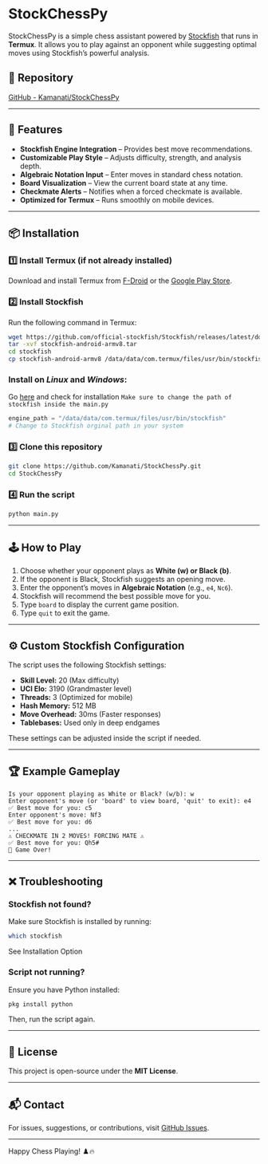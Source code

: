 # StockChessPy

StockChessPy is a simple chess assistant powered by [Stockfish](https://stockfishchess.org/) that runs in **Termux**. It allows you to play against an opponent while suggesting optimal moves using Stockfish’s powerful analysis.

## 🔗 Repository
[GitHub - Kamanati/StockChessPy](https://github.com/Kamanati/StockChessPy)

---

## 🚀 Features
- **Stockfish Engine Integration** – Provides best move recommendations.
- **Customizable Play Style** – Adjusts difficulty, strength, and analysis depth.
- **Algebraic Notation Input** – Enter moves in standard chess notation.
- **Board Visualization** – View the current board state at any time.
- **Checkmate Alerts** – Notifies when a forced checkmate is available.
- **Optimized for Termux** – Runs smoothly on mobile devices.

---

## 📦 Installation

### 1️⃣ Install **Termux** (if not already installed)
Download and install Termux from [F-Droid](https://f-droid.org/packages/com.termux/) or the [Google Play Store](https://play.google.com/store/apps/details?id=com.termux).

### 2️⃣ Install Stockfish  
Run the following command in Termux:

```sh
wget https://github.com/official-stockfish/Stockfish/releases/latest/download/stockfish-android-armv8.tar 
tar -xvf stockfish-android-armv8.tar
cd stockfish
cp stockfish-android-armv8 /data/data/com.termux/files/usr/bin/stockfish

```
### Install on *Linux* and *Windows*:

Go [here](https://stockfishchess.org/download/) and check for installation
`Make sure to change the path of stockfish inside the main.py`

```python
engine_path = "/data/data/com.termux/files/usr/bin/stockfish"
# Change to Stockfish orginal path in your system

```

### 3️⃣ Clone this repository  

```sh
git clone https://github.com/Kamanati/StockChessPy.git
cd StockChessPy
```

### 4️⃣ Run the script  

```sh
python main.py
```

---

## 🕹️ How to Play
1. Choose whether your opponent plays as **White (w) or Black (b)**.
2. If the opponent is Black, Stockfish suggests an opening move.
3. Enter the opponent’s moves in **Algebraic Notation** (e.g., `e4`, `Nc6`).
4. Stockfish will recommend the best possible move for you.
5. Type `board` to display the current game position.
6. Type `quit` to exit the game.

---

## ⚙️ Custom Stockfish Configuration
The script uses the following Stockfish settings:

- **Skill Level:** 20 (Max difficulty)
- **UCI Elo:** 3190 (Grandmaster level)
- **Threads:** 3 (Optimized for mobile)
- **Hash Memory:** 512 MB
- **Move Overhead:** 30ms (Faster responses)
- **Tablebases:** Used only in deep endgames

These settings can be adjusted inside the script if needed.

---

## 🏆 Example Gameplay
```
Is your opponent playing as White or Black? (w/b): w
Enter opponent's move (or 'board' to view board, 'quit' to exit): e4
✅ Best move for you: c5
Enter opponent's move: Nf3
✅ Best move for you: d6
...
⚠️ CHECKMATE IN 2 MOVES! FORCING MATE ⚠️
✅ Best move for you: Qh5#
🏁 Game Over!
```

---

## ❌ Troubleshooting

### Stockfish not found?
Make sure Stockfish is installed by running:

```sh
which stockfish
```
See Installation Option 

### Script not running?
Ensure you have Python installed:

```sh
pkg install python
```

Then, run the script again.

---

## 📜 License
This project is open-source under the **MIT License**.

---

## 📬 Contact
For issues, suggestions, or contributions, visit [GitHub Issues](https://github.com/Kamanati/StockChessPy/issues).

---

Happy Chess Playing! ♟️🔥

